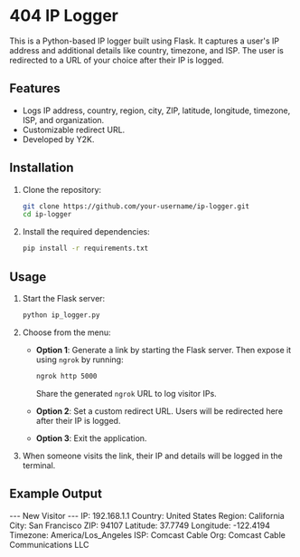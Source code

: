 # 404 IP Logger

This is a Python-based IP logger built using Flask. It captures a user's IP address and additional details like country, timezone, and ISP. The user is redirected to a URL of your choice after their IP is logged.

## Features
- Logs IP address, country, region, city, ZIP, latitude, longitude, timezone, ISP, and organization.
- Customizable redirect URL.
- Developed by Y2K.

## Installation

1. Clone the repository:
    ```bash
    git clone https://github.com/your-username/ip-logger.git
    cd ip-logger
    ```

2. Install the required dependencies:
    ```bash
    pip install -r requirements.txt
    ```

## Usage

1. Start the Flask server:
    ```bash
    python ip_logger.py
    ```

2. Choose from the menu:
   - **Option 1**: Generate a link by starting the Flask server. Then expose it using `ngrok` by running:
     ```bash
     ngrok http 5000
     ```
     Share the generated `ngrok` URL to log visitor IPs.
   
   - **Option 2**: Set a custom redirect URL. Users will be redirected here after their IP is logged.

   - **Option 3**: Exit the application.

3. When someone visits the link, their IP and details will be logged in the terminal.

## Example Output

--- New Visitor --- 
IP: 192.168.1.1 
Country: United States 
Region: California City: San Francisco 
ZIP: 94107 
Latitude: 37.7749 
Longitude: -122.4194 
Timezone: America/Los_Angeles 
ISP: Comcast Cable Org: Comcast Cable Communications LLC
